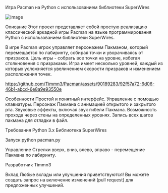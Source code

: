 Игра Pacman на Python с использованием библиотеки SuperWires


![image](https://github.com/Timmn3/Pacman/assets/90189283/3f88417d-ebdc-45a1-b4b0-a0df9c8dcbc2)



Описание
Этот проект представляет собой простую реализацию классической аркадной игры Pacman на языке программирования Python с использованием библиотеки SuperWires.

В игре Pacman игрок управляет персонажем Пакманом, который перемещается по лабиринту, собирая точки и уворачиваясь от призраков. Цель игры - собрать все точки на уровне, избегая столкновения с призраками. Игра имеет несколько уровней, каждый из которых усложняется увеличением скорости призраков и изменением расположения точек.



https://github.com/Timmn3/Pacman/assets/90189283/92f57a72-6d06-46b1-abcd-6e8a9e93550e



Особенности
Простой и понятный интерфейс.
Управление с помощью клавиатуры.
Персонаж Пакмана с анимацией открытого и закрытого рта.
Звуковые эффекты, включая звук гибели Пакмана.
Возможность прохода через стены на определенных уровнях.
Запись всех шагов пакмана для отладки в файл.

Требования
Python 3.x
Библиотека SuperWires

Запуск
python pacman.py

Управление
Стрелки вверх, вниз, влево, вправо - перемещение Пакмана по лабиринту.

Разработчик
Timmn3

Вклад
Любые вклады или улучшения приветствуются! Вы можете создать запрос на включение изменений (pull request) для предложенных улучшений.




